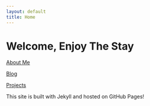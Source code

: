 ```yaml
---
layout: default
title: Home
---
```


# Welcome, Enjoy The Stay


[About Me](/about.md)

[Blog]({{site.baseurl}}/blog/)


[Projects](/Projects/ProjectHome.md)


This site is built with Jekyll and hosted on GitHub Pages!
